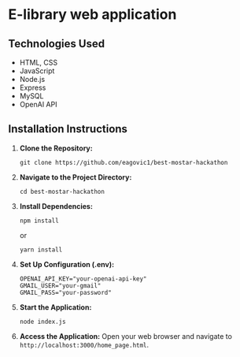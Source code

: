 # E-library web application



## Technologies Used
- HTML, CSS
- JavaScript
- Node.js
- Express
- MySQL
- OpenAI API

## Installation Instructions

1. **Clone the Repository:**
    ```
    git clone https://github.com/eagovic1/best-mostar-hackathon
    ```

2. **Navigate to the Project Directory:**
    ```
    cd best-mostar-hackathon
    ```

3. **Install Dependencies:**
    ```
    npm install
    ```
    or
    ```
    yarn install
    ```

4. **Set Up Configuration (.env):**
      ```
      OPENAI_API_KEY="your-openai-api-key"
      GMAIL_USER="your-gmail"
      GMAIL_PASS="your-password"
      ```
5. **Start the Application:**
    ```
    node index.js
    ```

7. **Access the Application:**
    Open your web browser and navigate to `http://localhost:3000/home_page.html`.
